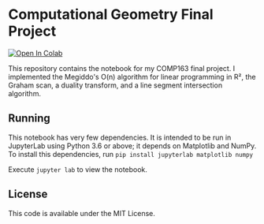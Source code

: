 # Computational Geometry Final Project

[![Open In Colab](https://colab.research.google.com/assets/colab-badge.svg)](https://github.com/pjrule/comp163-project/blob/master/Low-dimensional%20linear%20programming.ipynb)

This repository contains the notebook for my COMP163 final project. I implemented the Megiddo's O(n) algorithm for linear programming in R², the Graham scan, a duality transform, and a line segment intersection algorithm.

## Running
This notebook has very few dependencies. It is intended to be run in JupyterLab using Python 3.6 or above; it depends on Matplotlib and NumPy.
To install this dependencies, run
`pip install jupyterlab matplotlib numpy`

Execute `jupyter lab` to view the notebook.

## License
This code is available under the MIT License.
